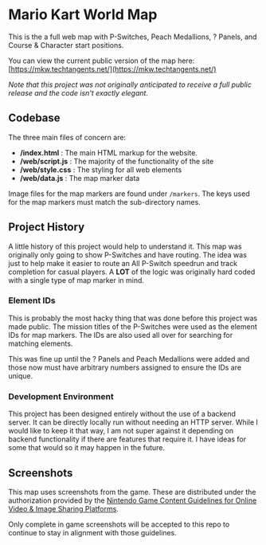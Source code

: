 # Mario Kart World Map

This is the a full web map with P-Switches, Peach Medallions, ? Panels, 
and Course & Character start positions.

You can view the current public version of the map here:
[https://mkw.techtangents.net/](https://mkw.techtangents.net/)

*Note that this project was not originally anticipated to receive a full public release and the code isn't exactly elegant.*

## Codebase

The three main files of concern are:

 - **/index.html** : The main HTML markup for the website.
 - **/web/script.js** : The majority of the functionality of the site
 - **/web/style.css** : The styling for all web elements
 - **/web/data.js** : The map marker data

Image files for the map markers are found under `/markers`. The keys used for the map markers must match the sub-directory names.

## Project History

A little history of this project would help to understand it. This map was 
originally only going to show P-Switches and have routing. The idea was just to
help make it easier to route an All P-Switch speedrun and track completion for
casual players. A **LOT** of the logic was originally hard coded with a single
type of map marker in mind.

### Element IDs

This is probably the most hacky thing that was done before this project was made
public. The mission titles of the P-Switches were used as the element IDs for 
map markers. The IDs are also used all over for searching for matching elements.

This was fine up until the ? Panels and Peach Medallions were added and those 
now must have arbitrary numbers assigned to ensure the IDs are unique.

### Development Environment

This project has been designed entirely without the use of a backend server. It
can be directly locally run without needing an HTTP server. While I would like 
to keep it that way, I am not super against it depending on backend functionality
if there are features that require it. I have ideas for some that would so it
may happen in the future.


## Screenshots

This map uses screenshots from the game. These are distributed under the 
authorization provided by the [Nintendo Game Content Guidelines
for Online Video & Image Sharing Platforms](https://www.nintendo.co.jp/networkservice_guideline/en/index.html).

Only complete in game screenshots will be accepted to this repo to continue
to stay in alignment with those guidelines.
